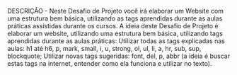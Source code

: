 DESCRIÇÃO - Neste Desafio de Projeto você irá elaborar um Website com uma estrutura bem básica, utilizando as tags aprendidas durante as aulas práticas assistidas durante os cursos.
A ideia deste Desafio de Projeto é elaborar um website, utilizando uma estrutura bem básica, utilizando tags aprendidas durante as aulas práticas:
Utilizar todas as tags explicadas nas aulas: 
h1 até h6, 
p, 
mark, 
small, 
i, 
u, 
strong, 
ol, 
ul, 
li, 
a, 
hr, 
sub, 
sup, 
blockquote;
Utilizar novas tags sugeridas: 
font, del, p, abbr (a ideia é buscar estas tags na internet, entender como ela funciona e utilizar no texto).
